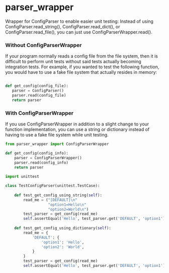 # parser_wrapper
Wrapper for ConfigParser to enable easier unit testing: Instead of using ConfigParser.read_string(), ConfigParser.read_dict(), or ConfigParser.read_file(), you can just use ConfigParserWrapper.read().

### Without ConfigParserWrapper

If your program normally reads a config file from the file system, then it is difficult to perform unit tests without said tests actually becoming integration tests.  For example, if you wanted to test the following function, you would have to use a fake file system that actually resides in memory:

```python

def get_config(config_file):
   parser = ConfigParser()
   parser.read(config_file)
   return parser
```

### With ConfigParserWrapper

If you use ConfigParserWrapper in addition to a slight change to your function implementation, you can use a string or dictionary instead of having to use a fake file system while unit testing.

```python
from parser_wrapper import ConfigParserWrapper

def get_config(config_info):
    parser = ConfigParserWrapper()
    parser.read(config_info)
    return parser
    
import unittest

class TestConfigParser(unittest.TestCase):
    
    def test_get_config_using_string(self):
        read_me = ("[DEFAULT]\n"
                   "option1=Hello\n"
                   "option2=World\n")
        test_parser = get_config(read_me)
        self.assertEqual('Hello', test_parser.get('DEFAULT', 'option1')
        
    def test_get_config_using_dictionary(self):
        read_me = {
            'DEFAULT': {
                'option1': 'Hello',
                'option2': 'World',
            }
        }
        test_parser = get_config(read_me)
        self.assertEqual('Hello', test_parser.get('DEFAULT', 'option1')

```

